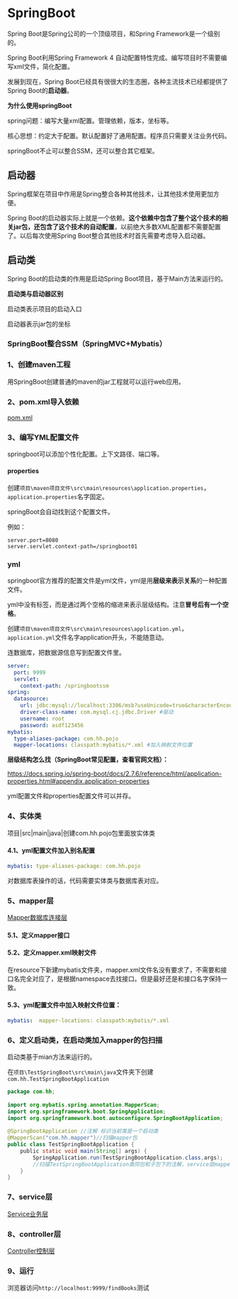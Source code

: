 # SpringBoot

Spring Boot是Spring公司的一个顶级项目，和Spring Framework是一个级别的。

Spring Boot利用Spring Framework 4 自动配置特性完成。编写项目时不需要编写xml文件，简化配置。

发展到现在，Spring Boot已经具有很很大的生态圈，各种主流技术已经都提供了Spring Boot的**启动器**。

**为什么使用springBoot**

spring问题：编写大量xml配置。管理依赖，版本，坐标等。

核心思想：约定大于配置。默认配置好了通用配置。程序员只需要关注业务代码。

springBoot不止可以整合SSM，还可以整合其它框架。

## 启动器

Spring框架在项目中作用是Spring整合各种其他技术，让其他技术使用更加方便。

Spring Boot的启动器实际上就是一个依赖。**这个依赖中包含了整个这个技术的相关jar包，还包含了这个技术的自动配置**，以前绝大多数XML配置都不需要配置了。以后每次使用Spring Boot整合其他技术时首先需要考虑导入启动器。

## 启动类

Spring Boot的启动类的作用是启动Spring Boot项目，基于Main方法来运行的。

**启动类与启动器区别**

启动类表示项目的启动入口

启动器表示jar包的坐标

### SpringBoot整合SSM（SpringMVC+Mybatis）

### 1、创建maven工程

用SpringBoot创建普通的maven的jar工程就可以运行web应用。

### 2、pom.xml导入依赖

 [pom.xml](pom.xml.md) 

### 3、编写YML配置文件

springboot可以添加个性化配置。上下文路径、端口等。

#### properties

创建`项目\maven项目文件\src\main\resources\application.properties`，`application.properties`名字固定。

springBoot会自动找到这个配置文件。

例如：

```properties
server.port=8080
server.servlet.context-path=/springboot01
```

### yml

springboot官方推荐的配置文件是yml文件，yml是用**层级来表示关系**的一种配置文件。

yml中没有标签，而是通过两个空格的缩进来表示层级结构。注意**冒号后有一个空格**。

创建`项目\maven项目文件\src\main\resources\application.yml`，`application.yml`文件名字application开头，不能随意动。

连数据库，把数据源信息写到配置文件里。

```yaml
server:
  port: 9999
  servlet:
    context-path: /springbootssm
spring:
  datasource:
    url: jdbc:mysql://localhost:3306/msb?useUnicode=true&characterEncoding=utf-8&useSSL=false&serverTimezone=GMT%2B8&allowPublicKeyRetrieval=true
    driver-class-name: com.mysql.cj.jdbc.Driver #驱动
    username: root
    password: asdf123456
mybatis:
  type-aliases-package: com.hh.pojo
  mapper-locations: classpath:mybatis/*.xml #加入映射文件位置
```

**层级结构怎么找（SpringBoot常见配置，查看官网文档）：**

https://docs.spring.io/spring-boot/docs/2.7.6/reference/html/application-properties.html#appendix.application-properties

yml配置文件和properties配置文件可以并存。

### 4、实体类

项目|src|main|java|创建com.hh.pojo包里面放实体类

#### 4.1、yml配置文件加入别名配置

```yaml
mybatis: type-aliases-package: com.hh.pojo
```

对数据库表操作的话，代码需要实体类与数据库表对应。

### 5、mapper层

 [Mapper数据库连接层](Java分层\Mapper数据库连接层.md) 

#### 5.1、定义mapper接口

#### 5.2、定义mapper.xml映射文件

在resource下新建mybatis文件夹，mapper.xml文件名没有要求了，不需要和接口名完全对应了，是根据namespace去找接口。但是最好还是和接口名字保持一致。

#### 5.3、yml配置文件中加入映射文件位置：

```yaml
mybatis:  mapper-locations: classpath:mybatis/*.xml
```

### 6、定义启动类，在启动类加入mapper的包扫描

启动类基于mian方法来运行的。

在`项目\TestSpringBoot\src\main\java`文件夹下创建`com.hh.TestSpringBootApplication`

```java
package com.hh;
​
import org.mybatis.spring.annotation.MapperScan;
import org.springframework.boot.SpringApplication;
import org.springframework.boot.autoconfigure.SpringBootApplication;
​
@SpringBootApplication //注解 标识当前类是一个启动类
@MapperScan("com.hh.mapper")//扫描mapper包
public class TestSpringBootApplication {
    public static void main(String[] args) {
        SpringApplication.run(TestSpringBootApplication.class,args);
        //扫描TestSpringBootApplication类同包和子包下的注解，service层mapper层controller层都会扫到。
    }
}
```

### 7、service层

 [Service业务层](Java分层\Service业务层.md) 

### 8、controller层

 [Controller控制层](Java分层\Controller控制层.md) 

### 9、运行

浏览器访问`http://localhost:9999/findBooks`测试

